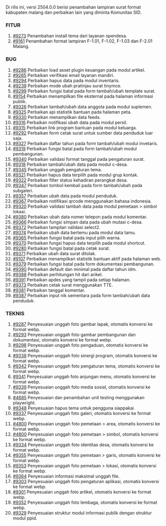 Di rilis ini, versi 2504.0.0 berisi penambahan lampiran surat format kabupaten malang dan perbaikan lain yang diminta Komunitas SID.


### FITUR

1. [#9273](https://github.com/OpenSID/OpenSID/issues/9273) Penambahan install tema dari layanan opendesa.
2. [#9161](https://github.com/OpenSID/OpenSID/issues/9161) Penambahan format lampiran F-1.01, F-1.02, F-1.03 dan F-2.01 Malang.


### BUG

1. [#9286](https://github.com/OpenSID/OpenSID/issues/9286) Perbaikan load asset plugin keuangan pada modul artikel.
2. [#9265](https://github.com/OpenSID/OpenSID/issues/9265) Perbaikan verifikasi email layanan mandiri.
3. [#9294](https://github.com/OpenSID/OpenSID/issues/9294) Perbaikan hapus data pada modul inventaris.
4. [#9239](https://github.com/OpenSID/OpenSID/issues/9239) Perbaikan mode ubah pratinjau surat tinymce.
5. [#9299](https://github.com/OpenSID/OpenSID/issues/9299) Perbaikan fungsi batal pada form tambah/ubah template surat.
6. [#9154](https://github.com/OpenSID/OpenSID/issues/9154) Perbaikan menampilkan file eksternal pada halaman informasi publik.
7. [#9326](https://github.com/OpenSID/OpenSID/issues/9326) Perbaikan tambah/ubah data anggota pada modul suplemen.
8. [#9325](https://github.com/OpenSID/OpenSID/issues/9325) Perbaikan api statistik bantuan pada halaman peta.
9. [#9330](https://github.com/OpenSID/OpenSID/issues/9330) Perbaikan menampilkan data feeds.
10. [#9316](https://github.com/OpenSID/OpenSID/issues/9316) Perbaikan notifikasi ubah data pada modul persil.
11. [#9315](https://github.com/OpenSID/OpenSID/issues/9315) Perbaikan link program bantuan pada modul keluarga.
12. [#9292](https://github.com/OpenSID/OpenSID/issues/9292) Perbaikan form cetak surat untuk sumber data penduduk luar saja.
13. [#9327](https://github.com/OpenSID/OpenSID/issues/9327) Perbaikan daftar tahun pada form tambah/ubah modul invetaris.
14. [#9319](https://github.com/OpenSID/OpenSID/issues/9319) Perbaikan fungsi batal pada form tambah/ubah modul pembangunan.
15. [#9340](https://github.com/OpenSID/OpenSID/issues/9340) Perbaikan validasi format tanggal pada pengaturan surat.
16. [#9318](https://github.com/OpenSID/OpenSID/issues/9318) Perbaikan tambah/ubah data pada modul c-desa.
17. [#9345](https://github.com/OpenSID/OpenSID/issues/9345) Perbaikan unggah pengaturan tema.
18. [#9321](https://github.com/OpenSID/OpenSID/issues/9321) Perbaikan hapus data terpilih pada modul grup kontak.
19. [#9322](https://github.com/OpenSID/OpenSID/issues/9322) Perbaikan filter status kehadiran perangkat desa.
20. [#9347](https://github.com/OpenSID/OpenSID/issues/9347) Perbaikan tombol kembali pada form tambah/ubah pada subgaleri.
21. [#9357](https://github.com/OpenSID/OpenSID/issues/9357) Perbaikan ubah data pada modul penduduk.
22. [#9367](https://github.com/OpenSID/OpenSID/issues/9367) Perbaikan notifikasi qrcode menggunakan bahasa indonesia.
23. [#9320](https://github.com/OpenSID/OpenSID/issues/9320) Perbaikan validasi tambah data pada modul pemetaan > simbol lokasi.
24. [#9380](https://github.com/OpenSID/OpenSID/issues/9380) Perbaikan ubah data nomer telepon pada modul komentar.
25. [#9366](https://github.com/OpenSID/OpenSID/issues/9366) Perbaikan fungsi simpan data pada ubah mutasi c-desa.
26. [#9372](https://github.com/OpenSID/OpenSID/issues/9372) Perbaikan tampilan validasi select2.
27. [#9374](https://github.com/OpenSID/OpenSID/issues/9374) Perbaikan ubah data bertemu pada modul data tamu.
28. [#9365](https://github.com/OpenSID/OpenSID/issues/9365) Perbaikan fungsi batal pada input pilih warna.
29. [#9370](https://github.com/OpenSID/OpenSID/issues/9370) Perbaikan fungsi hapus data terpilih pada modul shortcut.
30. [#9280](https://github.com/OpenSID/OpenSID/issues/9280) Perbaikan fungsi batal pada cetak surat.
31. [#9371](https://github.com/OpenSID/OpenSID/issues/9371) Perbaikan ubah data surat ditolak.
32. [#9107](https://github.com/OpenSID/OpenSID/issues/9107) Perbaikan menampilkan statistik bantuan aktif pada halaman web.
33. [#9379](https://github.com/OpenSID/OpenSID/issues/9379) Perbaikan fungsi batal pada form dokumentasi pembangunan.
34. [#9390](https://github.com/OpenSID/OpenSID/issues/9390) Perbaikan default dan minimal pada daftar tahun idm.
35. [#9388](https://github.com/OpenSID/OpenSID/issues/9388) Perbaikan perhitungan hit dari arikel.
36. [#9391](https://github.com/OpenSID/OpenSID/issues/9391) Perbaikan apdes yang tampil pada setiap halaman.
37. [#9373](https://github.com/OpenSID/OpenSID/issues/9373) Perbaikan cetak surat menggunakan TTE.
38. [#9381](https://github.com/OpenSID/OpenSID/issues/9381) Perbaikan tanggal komentar.
39. [#9387](https://github.com/OpenSID/OpenSID/issues/9387) Perbaikan input nik sementara pada form tambah/ubah data penduduk.


### TEKNIS

1. [#9287](https://github.com/OpenSID/OpenSID/issues/9287) Penyesuaian unggah foto gambar lapak, otomatis konversi ke format webp.
2. [#9293](https://github.com/OpenSID/OpenSID/issues/9293) Penyesuaian unggah foto gambar pembangunan dan dokumentasi, otomatis konversi ke format webp.
3. [#9298](https://github.com/OpenSID/OpenSID/issues/9298) Penyesuaian unggah foto pengaduan, otomatis konversi ke format webp.
4. [#9338](https://github.com/OpenSID/OpenSID/issues/9338) Penyesuaian unggah foto sinergi program, otomatis konversi ke format webp.
5. [#9342](https://github.com/OpenSID/OpenSID/issues/9342) Penyesuaian unggah foto pengaturan tema, otomatis konversi ke format webp.
6. [#9341](https://github.com/OpenSID/OpenSID/issues/9341) Penyesuaian unggah foto anjungan menu, otomatis konversi ke format webp.
7. [#9339](https://github.com/OpenSID/OpenSID/issues/9339) Penyesuaian unggah foto media sosial, otomatis konversi ke format webp.
8. [#4685](https://github.com/OpenSID/OpenSID/issues/4685) Penyesuaian dan penambahan unit testing menggunakan playwright.
9. [#9348](https://github.com/OpenSID/OpenSID/issues/9348) Penyesuaian hapus tema untuk pengguna siappakai.
10. [#9337](https://github.com/OpenSID/OpenSID/issues/9337) Penyesuaian unggah foto galeri, otomatis konversi ke format webp.
11. [#4800](https://github.com/OpenSID/OpenSID/issues/4800) Penyesuaian unggah foto pemetaan > area, otomatis konversi ke format webp.
12. [#4800](https://github.com/OpenSID/OpenSID/issues/9354) Penyesuaian unggah foto pemetaan > simbol, otomatis konversi ke format webp.
13. [#9334](https://github.com/OpenSID/OpenSID/issues/9334) Penyesuaian unggah foto identitas desa, otomatis konversi ke format webp.
14. [#9355](https://github.com/OpenSID/OpenSID/issues/9355) Penyesuaian unggah foto pemetaan > garis, otomatis konversi ke format webp.
15. [#9353](https://github.com/OpenSID/OpenSID/issues/9353) Penyesuaian unggah foto pemetaan > lokasi, otomatis konversi ke format webp.
16. [#9364](https://github.com/OpenSID/OpenSID/issues/9364) Penyesuaian informasi maksimal unggah file.
17. [#9303](https://github.com/OpenSID/OpenSID/issues/9303) Penyesuaian unggah foto pengaturan aplikasi, otomatis konversi ke format webp.
18. [#9301](https://github.com/OpenSID/OpenSID/issues/9301) Penyesuaian unggah foto artikel, otomatis konversi ke format webp.
19. [#9352](https://github.com/OpenSID/OpenSID/issues/9352) Penyesuaian unggah foto lembaga, otomatis konversi ke format webp.
20. [#9329](https://github.com/OpenSID/OpenSID/issues/9329) Penyesuaian struktur modul informasi publik dengan struktur modul ppid.